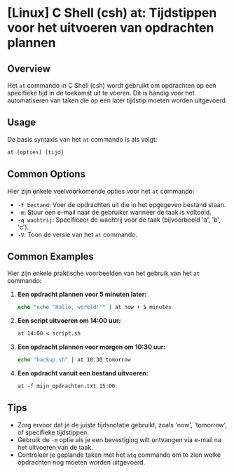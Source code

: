 # [Linux] C Shell (csh) at: Tijdstippen voor het uitvoeren van opdrachten plannen

## Overview
Het `at` commando in C Shell (csh) wordt gebruikt om opdrachten op een specifieke tijd in de toekomst uit te voeren. Dit is handig voor het automatiseren van taken die op een later tijdstip moeten worden uitgevoerd.

## Usage
De basis syntaxis van het `at` commando is als volgt:

```csh
at [opties] [tijd]
```

## Common Options
Hier zijn enkele veelvoorkomende opties voor het `at` commando:

- `-f bestand`: Voer de opdrachten uit die in het opgegeven bestand staan.
- `-m`: Stuur een e-mail naar de gebruiker wanneer de taak is voltooid.
- `-q wachtrij`: Specificeer de wachtrij voor de taak (bijvoorbeeld 'a', 'b', 'c').
- `-V`: Toon de versie van het `at` commando.

## Common Examples
Hier zijn enkele praktische voorbeelden van het gebruik van het `at` commando:

1. **Een opdracht plannen voor 5 minuten later:**
   ```csh
   echo "echo 'Hallo, wereld!'" | at now + 5 minutes
   ```

2. **Een script uitvoeren om 14:00 uur:**
   ```csh
   at 14:00 < script.sh
   ```

3. **Een opdracht plannen voor morgen om 10:30 uur:**
   ```csh
   echo "backup.sh" | at 10:30 tomorrow
   ```

4. **Een opdracht vanuit een bestand uitvoeren:**
   ```csh
   at -f mijn_opdrachten.txt 15:00
   ```

## Tips
- Zorg ervoor dat je de juiste tijdsnotatie gebruikt, zoals 'now', 'tomorrow', of specifieke tijdstippen.
- Gebruik de `-m` optie als je een bevestiging wilt ontvangen via e-mail na het uitvoeren van de taak.
- Controleer je geplande taken met het `atq` commando om te zien welke opdrachten nog moeten worden uitgevoerd.